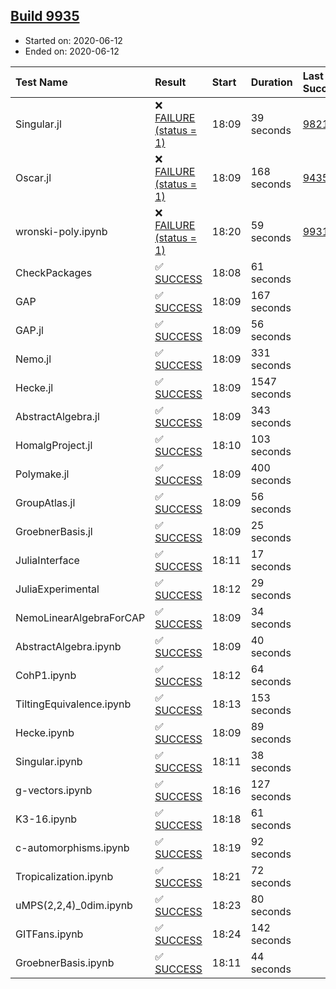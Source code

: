## [Build 9935](https://oscarci.mathematik.uni-kl.de/job/oscar/9935/)

* Started on: 2020-06-12
* Ended on: 2020-06-12

| Test Name    | Result | Start | Duration | Last Success | First Failure |
|:-------------|:-------|:------|:---------|:-------------|:--------------|
| Singular.jl | ❌ [FAILURE (status = 1)](https://oscarci.mathematik.uni-kl.de/job/oscar/9935/artifact/logs/build-9935/Singular.jl.log) | 18:09 | 39 seconds | [9821](https://oscarci.mathematik.uni-kl.de/job/oscar/9821/) | [9822](https://oscarci.mathematik.uni-kl.de/job/oscar/9822/) |
| Oscar.jl | ❌ [FAILURE (status = 1)](https://oscarci.mathematik.uni-kl.de/job/oscar/9935/artifact/logs/build-9935/Oscar.jl.log) | 18:09 | 168 seconds | [9435](https://oscarci.mathematik.uni-kl.de/job/oscar/9435/) | [9436](https://oscarci.mathematik.uni-kl.de/job/oscar/9436/) |
| wronski-poly.ipynb | ❌ [FAILURE (status = 1)](https://oscarci.mathematik.uni-kl.de/job/oscar/9935/artifact/logs/build-9935/wronski-poly.ipynb.log) | 18:20 | 59 seconds | [9931](https://oscarci.mathematik.uni-kl.de/job/oscar/9931/) | [9932](https://oscarci.mathematik.uni-kl.de/job/oscar/9932/) |
| CheckPackages | ✅ [SUCCESS](https://oscarci.mathematik.uni-kl.de/job/oscar/9935/artifact/logs/build-9935/CheckPackages.log) | 18:08 | 61 seconds |  |  |
| GAP | ✅ [SUCCESS](https://oscarci.mathematik.uni-kl.de/job/oscar/9935/artifact/logs/build-9935/GAP.log) | 18:09 | 167 seconds |  |  |
| GAP.jl | ✅ [SUCCESS](https://oscarci.mathematik.uni-kl.de/job/oscar/9935/artifact/logs/build-9935/GAP.jl.log) | 18:09 | 56 seconds |  |  |
| Nemo.jl | ✅ [SUCCESS](https://oscarci.mathematik.uni-kl.de/job/oscar/9935/artifact/logs/build-9935/Nemo.jl.log) | 18:09 | 331 seconds |  |  |
| Hecke.jl | ✅ [SUCCESS](https://oscarci.mathematik.uni-kl.de/job/oscar/9935/artifact/logs/build-9935/Hecke.jl.log) | 18:09 | 1547 seconds |  |  |
| AbstractAlgebra.jl | ✅ [SUCCESS](https://oscarci.mathematik.uni-kl.de/job/oscar/9935/artifact/logs/build-9935/AbstractAlgebra.jl.log) | 18:09 | 343 seconds |  |  |
| HomalgProject.jl | ✅ [SUCCESS](https://oscarci.mathematik.uni-kl.de/job/oscar/9935/artifact/logs/build-9935/HomalgProject.jl.log) | 18:10 | 103 seconds |  |  |
| Polymake.jl | ✅ [SUCCESS](https://oscarci.mathematik.uni-kl.de/job/oscar/9935/artifact/logs/build-9935/Polymake.jl.log) | 18:09 | 400 seconds |  |  |
| GroupAtlas.jl | ✅ [SUCCESS](https://oscarci.mathematik.uni-kl.de/job/oscar/9935/artifact/logs/build-9935/GroupAtlas.jl.log) | 18:09 | 56 seconds |  |  |
| GroebnerBasis.jl | ✅ [SUCCESS](https://oscarci.mathematik.uni-kl.de/job/oscar/9935/artifact/logs/build-9935/GroebnerBasis.jl.log) | 18:09 | 25 seconds |  |  |
| JuliaInterface | ✅ [SUCCESS](https://oscarci.mathematik.uni-kl.de/job/oscar/9935/artifact/logs/build-9935/JuliaInterface.log) | 18:11 | 17 seconds |  |  |
| JuliaExperimental | ✅ [SUCCESS](https://oscarci.mathematik.uni-kl.de/job/oscar/9935/artifact/logs/build-9935/JuliaExperimental.log) | 18:12 | 29 seconds |  |  |
| NemoLinearAlgebraForCAP | ✅ [SUCCESS](https://oscarci.mathematik.uni-kl.de/job/oscar/9935/artifact/logs/build-9935/NemoLinearAlgebraForCAP.log) | 18:09 | 34 seconds |  |  |
| AbstractAlgebra.ipynb | ✅ [SUCCESS](https://oscarci.mathematik.uni-kl.de/job/oscar/9935/artifact/logs/build-9935/AbstractAlgebra.ipynb.log) | 18:09 | 40 seconds |  |  |
| CohP1.ipynb | ✅ [SUCCESS](https://oscarci.mathematik.uni-kl.de/job/oscar/9935/artifact/logs/build-9935/CohP1.ipynb.log) | 18:12 | 64 seconds |  |  |
| TiltingEquivalence.ipynb | ✅ [SUCCESS](https://oscarci.mathematik.uni-kl.de/job/oscar/9935/artifact/logs/build-9935/TiltingEquivalence.ipynb.log) | 18:13 | 153 seconds |  |  |
| Hecke.ipynb | ✅ [SUCCESS](https://oscarci.mathematik.uni-kl.de/job/oscar/9935/artifact/logs/build-9935/Hecke.ipynb.log) | 18:09 | 89 seconds |  |  |
| Singular.ipynb | ✅ [SUCCESS](https://oscarci.mathematik.uni-kl.de/job/oscar/9935/artifact/logs/build-9935/Singular.ipynb.log) | 18:11 | 38 seconds |  |  |
| g-vectors.ipynb | ✅ [SUCCESS](https://oscarci.mathematik.uni-kl.de/job/oscar/9935/artifact/logs/build-9935/g-vectors.ipynb.log) | 18:16 | 127 seconds |  |  |
| K3-16.ipynb | ✅ [SUCCESS](https://oscarci.mathematik.uni-kl.de/job/oscar/9935/artifact/logs/build-9935/K3-16.ipynb.log) | 18:18 | 61 seconds |  |  |
| c-automorphisms.ipynb | ✅ [SUCCESS](https://oscarci.mathematik.uni-kl.de/job/oscar/9935/artifact/logs/build-9935/c-automorphisms.ipynb.log) | 18:19 | 92 seconds |  |  |
| Tropicalization.ipynb | ✅ [SUCCESS](https://oscarci.mathematik.uni-kl.de/job/oscar/9935/artifact/logs/build-9935/Tropicalization.ipynb.log) | 18:21 | 72 seconds |  |  |
| uMPS(2,2,4)_0dim.ipynb | ✅ [SUCCESS](https://oscarci.mathematik.uni-kl.de/job/oscar/9935/artifact/logs/build-9935/uMPS-2-2-4-_0dim.ipynb.log) | 18:23 | 80 seconds |  |  |
| GITFans.ipynb | ✅ [SUCCESS](https://oscarci.mathematik.uni-kl.de/job/oscar/9935/artifact/logs/build-9935/GITFans.ipynb.log) | 18:24 | 142 seconds |  |  |
| GroebnerBasis.ipynb | ✅ [SUCCESS](https://oscarci.mathematik.uni-kl.de/job/oscar/9935/artifact/logs/build-9935/GroebnerBasis.ipynb.log) | 18:11 | 44 seconds |  |  |

